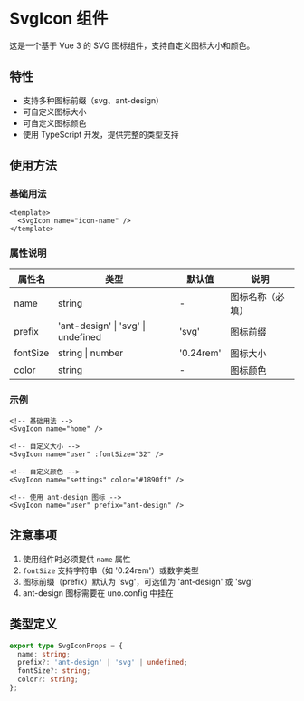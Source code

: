 # SvgIcon 组件

这是一个基于 Vue 3 的 SVG 图标组件，支持自定义图标大小和颜色。

## 特性

- 支持多种图标前缀（svg、ant-design）
- 可自定义图标大小
- 可自定义图标颜色
- 使用 TypeScript 开发，提供完整的类型支持

## 使用方法

### 基础用法

```vue
<template>
  <SvgIcon name="icon-name" />
</template>
```

### 属性说明

| 属性名   | 类型                               | 默认值    | 说明             |
| -------- | ---------------------------------- | --------- | ---------------- |
| name     | string                             | -         | 图标名称（必填） |
| prefix   | 'ant-design' \| 'svg' \| undefined | 'svg'     | 图标前缀         |
| fontSize | string \| number                   | '0.24rem' | 图标大小         |
| color    | string                             | -         | 图标颜色         |

### 示例

```vue
<!-- 基础用法 -->
<SvgIcon name="home" />

<!-- 自定义大小 -->
<SvgIcon name="user" :fontSize="32" />

<!-- 自定义颜色 -->
<SvgIcon name="settings" color="#1890ff" />

<!-- 使用 ant-design 图标 -->
<SvgIcon name="user" prefix="ant-design" />
```

## 注意事项

1. 使用组件时必须提供 `name` 属性
2. `fontSize` 支持字符串（如 '0.24rem'）或数字类型
3. 图标前缀（prefix）默认为 'svg'，可选值为 'ant-design' 或 'svg'
4. ant-design 图标需要在 uno.config 中挂在

## 类型定义

```typescript
export type SvgIconProps = {
  name: string;
  prefix?: 'ant-design' | 'svg' | undefined;
  fontSize?: string;
  color?: string;
};
```
